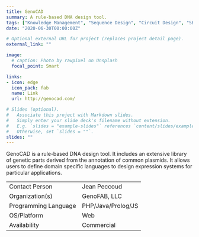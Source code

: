 ```yaml
---
title: GenoCAD
summary: A rule-based DNA design tool.
tags: ["Knowledge Management", "Sequence Design", "Circuit Design", "SBOL Visual", "SBOL2 Import", "SBOL2 Export"]
date: "2020-06-30T00:00:00Z"

# Optional external URL for project (replaces project detail page).
external_link: ""

image:
  # caption: Photo by rawpixel on Unsplash
  focal_point: Smart

links:
- icon: edge
  icon_pack: fab
  name: Link
  url: http://genocad.com/

# Slides (optional).
#   Associate this project with Markdown slides.
#   Simply enter your slide deck's filename without extension.
#   E.g. `slides = "example-slides"` references `content/slides/example-slides.md`.
#   Otherwise, set `slides = ""`.
slides: ""
---
```


GenoCAD is a rule-based DNA design tool. It includes an extensive library of genetic parts derived from the annotation of common plasmids. It allows users to define domain specific languages to design expression systems for particular applications.


| | |
| ---| ---|
| Contact Person | Jean Peccoud |
| Organization(s) | GenoFAB, LLC |
| Programming Language | PHP/Java/Prolog/JS |
| OS/Platform | Web |
| Availability | Commercial |